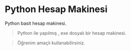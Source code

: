 # Python Hesap Makinesi
Python basit hesap makinesi.




> Python ile yapılmış , exe dosyalı bir hesap makinesi.

> Öğrenim amaçlı kullanabilirsiniz.
